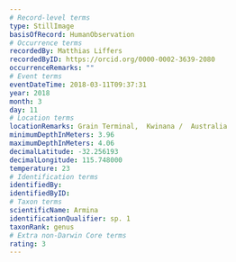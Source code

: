 ```yaml
---
# Record-level terms
type: StillImage
basisOfRecord: HumanObservation
# Occurrence terms
recordedBy: Matthias Liffers
recordedByID: https://orcid.org/0000-0002-3639-2080
occurrenceRemarks: ""
# Event terms
eventDateTime: 2018-03-11T09:37:31
year: 2018
month: 3
day: 11
# Location terms
locationRemarks: Grain Terminal,  Kwinana /  Australia
minimumDepthInMeters: 3.96
maximumDepthInMeters: 4.06
decimalLatitude: -32.256193
decimalLongitude: 115.748000
temperature: 23
# Identification terms
identifiedBy: 
identifiedByID: 
# Taxon terms
scientificName: Armina
identificationQualifier: sp. 1
taxonRank: genus
# Extra non-Darwin Core terms
rating: 3
---
```

